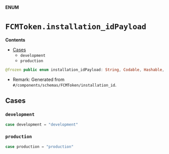 **ENUM**

# `FCMToken.installation_idPayload`

**Contents**

- [Cases](#cases)
  - `development`
  - `production`

```swift
@frozen public enum installation_idPayload: String, Codable, Hashable, Sendable, CaseIterable
```

- Remark: Generated from `#/components/schemas/FCMToken/installation_id`.

## Cases
### `development`

```swift
case development = "development"
```

### `production`

```swift
case production = "production"
```
